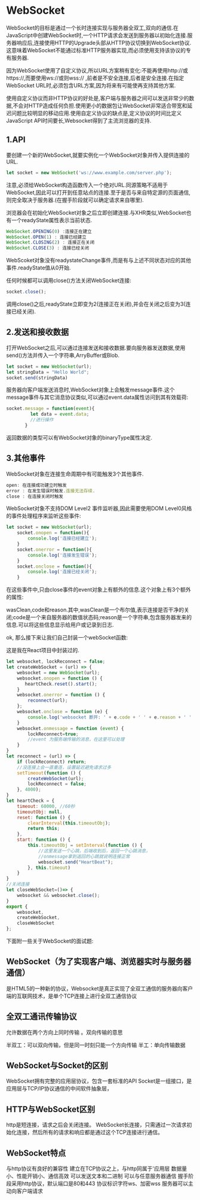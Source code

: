 # WebSocket

WebSocket的目标是通过一个长时连接实现与服务器全双工,双向的通信.在JavaScript中创建WebSocket时,一个HTTP请求会发送到服务器以初始化连接.服务器响应后,连接使用HTTP的Upgrade头部从HTTP协议切换到WebSocket协议.这意味着WebSocket不能通过标准HTTP服务器实现,而必须使用支持该协议的专有服务器.

   因为WebSocket使用了自定义协议,所以URL方案稍有变化:不能再使用http://或https://,而要使用ws://或则wss:// ,前者是不安全连接,后者是安全连接.在指定WebSocket URL时,必须包含URL方案,因为将来有可能使再支持其他方案.

​    使用自定义协议而非HTTP协议的好处是,客户端与服务器之间可以发送非常少的数据,不会对HTTP造成任何负担.使用更小的数据包让WebSocket非常适合带宽和延迟问题比较明显的移动应用.使用自定义协议的缺点是,定义协议的时间比定义JavaScript API时间要长,Websocket得到了主流浏览器的支持.

## 1.API

要创建一个新的WebSocket,就要实例化一个WebSocket对象并传入提供连接的URL.

```js
let socket = new WebSocket('ws://www.example.com/server.php');
```

注意,必须给WebSocket构造函数传入一个绝对URL.同源策略不适用于WebSocket,因此可以打开到任意站点的连接.至于是否与来自特定源的页面通信,则完全取决于服务器.(在握手阶段就可以确定请求来自哪里).

浏览器会在初始化WebSocket对象之后立即创建连接.与XHR类似,WebSocket也有一个readyState属性表示当前状态.

```js
WebSocket.OPENING(0) :连接正在建立
WebSocket.OPEN(1) : 连接已经建立
WebSocket.CLOSING(2) : 连接正在关闭
WebSocket.CLOSE(3) : 连接已经关闭
```

WebScoket对象没有readystateChange事件,而是有与上述不同状态对应的其他事件.readyState值从0开始.

任何时候都可以调用close()方法关闭WebSocket连接:

```js
socket.close();
```

调用close()之后,readyState立即变为2(连接正在关闭),并会在关闭之后变为3(连接已经关闭).

## 2.发送和接收数据

打开WebSocket之后,可以通过连接发送和接收数据.要向服务器发送数据,使用send()方法并传入一个字符串,ArryBuffer或Blob.

```js
let socket = new WebSocket(url);
let stringData = "Hello World";
socket.send(stringData)
```

服务器向客户端发送消息时,WebSocket对象上会触发message事件.这个message事件与其它消息协议类似,可以通过event.data属性访问到其有效载荷:

```js
socket.message = function(event){
         let data = event.data;
         //进行操作
       }
```

返回数据的类型可以有WebSocket对象的binaryType属性决定.

## 3.其他事件

WebSocket对象在连接生命周期中有可能触发3个其他事件.

```js
open: 在连接成功建立时触发
error : 在发生错误时触发.连接无法存续.
close : 在连接关闭时触发
```

WebSocket对象不支持DOM Level2 事件监听器,因此需要使用DOM Level0风格的事件处理程序来监听这些事件:

```js
let socket = new WebSocket(url);
    socket.onopen = function(){
        console.log('连接已经建立');
    }
    socket.onerror = function(){
        console.log('连接发生错误');
    }
    socket.onclose = function(){
        console.log('连接已经关闭');
    }
```

在这些事件中,只由close事件的event对象上有额外的信息.这个对象上有3个额外的属性:

wasClean,code和reason.其中,wasClean是一个布尔值,表示连接是否干净的关闭;code是一个来自服务器的数值状态码;reason是一个字符串,包含服务器发来的信息.可以将这些信息显示给用户或记录到日志.

ok, 那么接下来让我们自己封装一个webSocket函数:

这是我在React项目中封装过的.

```js
let websocket, lockReconnect = false;
let createWebSocket = (url) => {
    websocket = new WebSocket(url);
    websocket.onopen = function () {
       heartCheck.reset().start();
    }
    websocket.onerror = function () {
        reconnect(url);
    };
    websocket.onclose = function (e) {
        console.log('websocket 断开: ' + e.code + ' ' + e.reason + ' ' + e.wasClean)
    }
    websocket.onmessage = function (event) {
        lockReconnect=true;
        //event 为服务端传输的消息，在这里可以处理
    }
}
let reconnect = (url) => {
    if (lockReconnect) return;
    //没连接上会一直重连，设置延迟避免请求过多
    setTimeout(function () {
        createWebSocket(url);
        lockReconnect = false;
    }, 4000);
}
let heartCheck = {
    timeout: 60000, //60秒
    timeoutObj: null,
    reset: function () {
        clearInterval(this.timeoutObj);
        return this;
    },
    start: function () {
        this.timeoutObj = setInterval(function () {
            //这里发送一个心跳，后端收到后，返回一个心跳消息，
            //onmessage拿到返回的心跳就说明连接正常
            websocket.send("HeartBeat");
        }, this.timeout)
    }
}
//关闭连接
let closeWebSocket=()=> {
    websocket && websocket.close();
}
export {
    websocket,
    createWebSocket,
    closeWebSocket
};
```

下面附一些关于WebSocket的面试题:

## WebSocket（为了实现客户端、浏览器实时与服务器通信）

是HTML5的一种新的协议，Websocket是真正实现了全双工通信的服务器向客户端的互联网技术，是单个TCP连接上进行全双工通信协议

## 全双工通讯传输协议

允许数据在两个方向上同时传输 。双向传输的意思

半双工：可以双向传输，但是同一时刻只能一个方向传输
半工：单向传输数据

## WebSocket与Socket的区别

WebSocket拥有完整的应用层协议，包含一套标准的API
Socket是一组接口，是应用层与TCP/IP协议通信的中间软件抽象层，

## HTTP与WebSocket区别

http是短连接，请求之后会关闭连接。
WebSocket长连接，只需通过一次请求初始化连接，然后所有的请求和响应都是通过这个TCP连接进行通信。

## WebSocket特点

与http协议有良好的兼容性
建立在TCP协议之上，与http同属于'应用层
数据量小、性能开销小、通信高效
可以发送文本和二进制
可以与任意服务器通信
握手阶段采用http协议，默认端口是80和443
协议标识字符ws、加密wss
服务器可以主动向客户端请求
